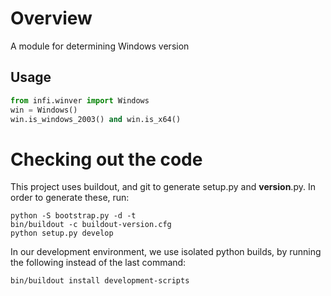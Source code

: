 Overview
========

A module for determining Windows version

Usage
-----

```python
from infi.winver import Windows
win = Windows()
win.is_windows_2003() and win.is_x64() 
```

Checking out the code
=====================

This project uses buildout, and git to generate setup.py and __version__.py.
In order to generate these, run:

    python -S bootstrap.py -d -t
    bin/buildout -c buildout-version.cfg
    python setup.py develop

In our development environment, we use isolated python builds, by running the following instead of the last command:

    bin/buildout install development-scripts

